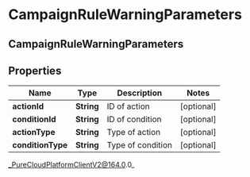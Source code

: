 # CampaignRuleWarningParameters

## CampaignRuleWarningParameters

## Properties

|Name | Type | Description | Notes|
|------------ | ------------- | ------------- | -------------|
| **actionId** | **String** | ID of action | [optional] |
| **conditionId** | **String** | ID of condition | [optional] |
| **actionType** | **String** | Type of action | [optional] |
| **conditionType** | **String** | Type of condition | [optional] |



_PureCloudPlatformClientV2@164.0.0_
